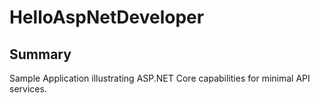# HelloAspNetDeveloper

## Summary
Sample Application illustrating ASP.NET Core capabilities for minimal API services.